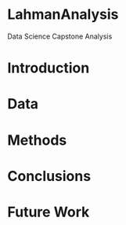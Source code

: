 # LahmanAnalysis
Data Science Capstone Analysis

# Introduction

# Data

# Methods

# Conclusions

# Future Work